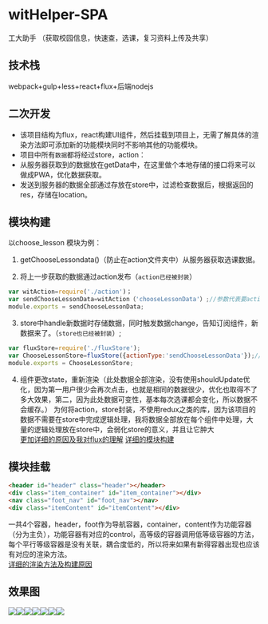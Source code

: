 ﻿# witHelper-SPA

工大助手 （获取校园信息，快速查，选课，复习资料上传及共享）

## 技术栈

 webpack+gulp+less+react+flux+后端nodejs

## 二次开发

 - 该项目结构为flux，react构建UI组件，然后挂载到项目上，无需了解具体的渲染方法即可添加新的功能模块同时不影响其他的功能模块。
 - 项目中所有`数据`都将经过store，action：
  - 从服务器获取到的数据放在getData中，在这里做个本地存储的接口将来可以做成PWA，优化数据获取。
  - 发送到服务器的数据全部通过存放在store中，过滤检查数据后，根据返回的res，存储在location。

## 模块构建

 以choose_lesson 模块为例：
 1. getChooseLessondata()（防止在action文件夹中）从服务器获取选课数据。

 2. 将上一步获取的数据通过action发布（`action已经被封装`）
 ```JavaScript
 var witAction=require('./action')；
 var sendChooseLessonData=witAction（'chooseLessonData'）;//参数代表要action.type
 module.exports = sendChooseLessonData;
 ```
 3. store中handle新数据时存储数据，同时触发数据change，告知订阅组件，新数据来了。（`store也已经被封装`）;
 ```JavaScript
 var fluxStore=require('./fluxStore');
 var ChooseLessonStore=fluxStore({actionType:'sendChooseLessonData'});//传递订阅action.type
 module.exports = ChooseLessonStore; 
 ```
 4. 组件更改state，重新渲染（此处数据全部渲染，没有使用shouldUpdate优化，因为第一用户很少会再次点击，也就是相同的数据很少，优化也取得不了多大效果，第二，因为此处数据可变性，基本每次选课都会变化，所以数据不会缓存。）
 为何将action，store封装，不使用redux之类的库，因为该项目的数据不需要在store中完成逻辑处理，我将数据全部放在每个组件中处理，大量的逻辑处理放在store中，会弱化store的意义，并且让它肿大<br>
 [更加详细的原因及我对flux的理解](http://www.cnblogs.com/takeern/p/6476262.html)
 [详细的模块构建](http://www.cnblogs.com/takeern/p/6476318.html)

## 模块挂载

```html
<header id="header" class="header"></header>
<div class="item_container" id="item_container"></div>
<nav class="foot_nav" id="foot_nav"></nav>
<div class="itemContent" id="itemContent"></div>
``` 
 一共4个容器，header，foot作为导航容器，container，content作为功能容器（分为主负），功能容器有对应的control，高等级的容器调用低等级容器的方法，每个平行等级容器是没有关联，耦合度低的，所以将来如果有新得容器出现也应该有对应的渲染方法。<br>
[详细的渲染方法及构建原因](http://www.cnblogs.com/takeern/p/6445885.html)
## 效果图
![](https://github.com/takeern/witHelper-SPA/blob/master/app/image/acPublish.png)![](https://github.com/takeern/witHelper-SPA/blob/master/app/image/lesson.png)![](https://github.com/takeern/witHelper-SPA/blob/master/app/image/some.png)![](https://github.com/takeern/witHelper-SPA/blob/master/app/image/leLogin.png)![](https://github.com/takeern/witHelper-SPA/blob/master/app/image/ac.png)![](https://github.com/takeern/witHelper-SPA/blob/master/app/image/chooseLesson.png)![](https://github.com/takeern/witHelper-SPA/blob/master/app/image/acLogin.png)
